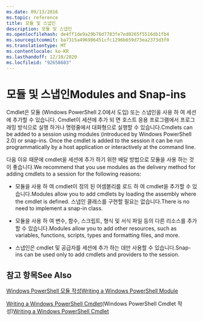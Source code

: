 ```yaml
---
ms.date: 09/13/2016
ms.topic: reference
title: 모듈 및 스냅인
description: 모듈 및 스냅인
ms.openlocfilehash: de4ff1de9a29b78d7783fe7ed0265f5516db1fb4
ms.sourcegitcommit: ba7315a496986451cfc1296b659d73ea2373d3f0
ms.translationtype: MT
ms.contentlocale: ko-KR
ms.lasthandoff: 12/10/2020
ms.locfileid: "92658683"
---
```

# <a name="modules-and-snap-ins"></a><span data-ttu-id="649ff-103">모듈 및 스냅인</span><span class="sxs-lookup"><span data-stu-id="649ff-103">Modules and Snap-ins</span></span>

<span data-ttu-id="649ff-104">Cmdlet은 모듈 (Windows PowerShell 2.0에서 도입) 또는 스냅인을 사용 하 여 세션에 추가할 수 있습니다. Cmdlet이 세션에 추가 되 면 호스트 응용 프로그램에서 프로그래밍 방식으로 실행 하거나 명령줄에서 대화형으로 실행할 수 있습니다.</span><span class="sxs-lookup"><span data-stu-id="649ff-104">Cmdlets can be added to a session using modules (introduced by Windows PowerShell 2.0) or snap-ins. Once the cmdlet is added to the session it can be run programmatically by a host application or interactively at the command line.</span></span>

<span data-ttu-id="649ff-105">다음 이유 때문에 cmdlet을 세션에 추가 하기 위한 배달 방법으로 모듈을 사용 하는 것이 좋습니다.</span><span class="sxs-lookup"><span data-stu-id="649ff-105">We recommend that you use modules as the delivery method for adding cmdlets to a session for the following reasons:</span></span>

- <span data-ttu-id="649ff-106">모듈을 사용 하 여 cmdlet이 정의 된 어셈블리를 로드 하 여 cmdlet을 추가할 수 있습니다.</span><span class="sxs-lookup"><span data-stu-id="649ff-106">Modules allow you to add cmdlets by loading the assembly where the cmdlet is defined.</span></span> <span data-ttu-id="649ff-107">스냅인 클래스를 구현할 필요는 없습니다.</span><span class="sxs-lookup"><span data-stu-id="649ff-107">There is no need to implement a snap-in class.</span></span>

- <span data-ttu-id="649ff-108">모듈을 사용 하 여 변수, 함수, 스크립트, 형식 및 서식 파일 등의 다른 리소스를 추가할 수 있습니다.</span><span class="sxs-lookup"><span data-stu-id="649ff-108">Modules allow you to add other resources, such as variables, functions, scripts, types and formatting files, and more.</span></span>

- <span data-ttu-id="649ff-109">스냅인은 cmdlet 및 공급자를 세션에 추가 하는 데만 사용할 수 있습니다.</span><span class="sxs-lookup"><span data-stu-id="649ff-109">Snap-ins can be used only to add cmdlets and providers to the session.</span></span>

## <a name="see-also"></a><span data-ttu-id="649ff-110">참고 항목</span><span class="sxs-lookup"><span data-stu-id="649ff-110">See Also</span></span>

[<span data-ttu-id="649ff-111">Windows PowerShell 모듈 작성</span><span class="sxs-lookup"><span data-stu-id="649ff-111">Writing a Windows PowerShell Module</span></span>](writing-a-windows-powershell-module.md)

<span data-ttu-id="649ff-112">[Writing a Windows PowerShell Cmdlet](../cmdlet/cmdlet-overview.md)(Windows PowerShell Cmdlet 작성)</span><span class="sxs-lookup"><span data-stu-id="649ff-112">[Writing a Windows PowerShell Cmdlet](../cmdlet/cmdlet-overview.md)</span></span>

